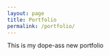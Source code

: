 ```yaml
---
layout: page
title: Portfolio
permalink: /portfolio/
---
```


This is my dope-ass new portfolio